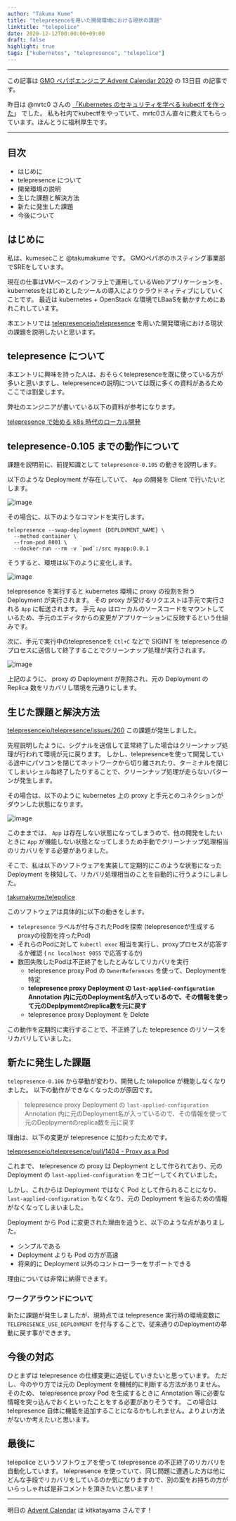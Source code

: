 ```yaml
---
author: "Takuma Kume"
title: "telepresenceを用いた開発環境における現状の課題"
linktitle: "telepolice"
date: 2020-12-12T00:00:00+09:00
draft: false
highlight: true
tags: ["kubernetes", "telepresence", "telepolice"]
---
```


---
この記事は [GMO ペパボエンジニア Advent Calendar 2020](https://adventar.org/calendars/5420) の 13日目 の記事です。

昨日は @mrtc0 さんの [「Kubernetes のセキュリティを学べる kubectf を作った](https://blog.ssrf.in/post/kubectf/)」 でした。
私も社内でkubectfをやっていて、mrtc0さん直々に教えてもらっています。ほんとうに福利厚生です。

---

## 目次

- はじめに
- telepresence について
- 開発環境の説明
- 生じた課題と解決方法
- 新たに発生した課題
- 今後について

## はじめに

私は、kumesecこと @takumakume です。
GMOペパボのホスティング事業部でSREをしています。

現在の仕事はVMベースのインフラ上で運用しているWebアプリケーションを、kubernetesをはじめとしたツールの導入によりクラウドネィティブにしていくことです。
最近は kubernetes + OpenStack な環境でLBaaSを動かすためにあれこれしています。

本エントリでは [telepresenceio/telepresence](https://github.com/telepresenceio/telepresence) を用いた開発環境における現状の課題を説明したいと思います。

## telepresence について

本エントリに興味を持った人は、おそらくtelepresenceを既に使っている方が多いと思いますし、telepresenceの説明については既に多くの資料があるためここでは割愛します。

弊社のエンジニアが書いている以下の資料が参考になります。

[telepresence で始める k8s 時代のローカル開発](https://speakerdeck.com/shiro16/telepresence-deshi-meru-k8s-shi-dai-falserokarukai-fa)

## telepresence-0.105 までの動作について

課題を説明前に、前提知識として `telepresence-0.105` の動きを説明します。

以下のような Deployment が存在していて、 `App` の開発を Client で行いたいとします。

![image](/img/2020-12-13/1.png)

その場合に、以下のようなコマンドを実行します。

```
telepresence --swap-deployment {DEPLOYMENT_NAME} \
  --method container \
  --from-pod 8001 \
  --docker-run --rm -v `pwd`:/src myapp:0.0.1
```

そうすると、環境は以下のように変化します。

![image](/img/2020-12-13/2.png)

telepresence を実行すると kubernetes 環境に proxy の役割を担う Deployment が実行されます。
その proxy が受けるリクエストは手元で実行される `App` に転送されます。
手元 `App` はローカルのソースコードをマウントしているため、手元のエディタからの変更がアプリケーションに反映するという仕組みです。

次に、手元で実行中のtelepresenceを `Ctl+C` などで SIGINT を telepresence のプロセスに送信して終了することでクリーンナップ処理が実行されます。

![image](/img/2020-12-13/3.png)

上記のように、 proxy の Deployment が削除され、元の Deployment の Replica 数をリカバリし環境を元通りにします。


## 生じた課題と解決方法

[telepresenceio/telepresence/issues/260](https://github.com/telepresenceio/telepresence/issues/260) この課題が発生しました。

先程説明したように、シグナルを送信して正常終了した場合はクリーンナップ処理が行われて環境が元に戻ります。
しかし、telepresenceを使って開発している途中にパソコンを閉じてネットワークから切り離されたり、ターミナルを閉じてしまいシェル毎終了したりすることで、クリーンナップ処理が走らないパターンが発生します。

その場合は、以下のように kubernetes 上の proxy と手元とのコネクションがダウンした状態になります。

![image](/img/2020-12-13/4.png)

このままでは、 `App` は存在しない状態になってしまうので、他の開発をしたいときに `App` が機能しない状態となってしまうため手動でクリーンナップ処理相当のリカバリをする必要がありました。

そこで、私は以下のソフトウェアを実装して定期的にこのような状態になった Deployment を検知して、リカバリ処理相当のことを自動的に行うようにしました。

[takumakume/telepolice](https://github.com/takumakume/telepolice)

このソフトウェアは具体的に以下の動きをします。

- `telepresence` ラベルが付与されたPodを探索 (telepresenceが生成するproxyの役割を持ったPod)
- それらのPodに対して `kubectl exec` 相当を実行し、proxyプロセスが応答するか確認 ( `nc localhost 9055` で応答するか)
- 数回失敗したPodは不正終了をしたとみなしてリカバリを実行
  - telepresence proxy Pod の `OwnerReferences` を使って、Deploymentを特定
  - **telepresence proxy Deployment の `last-applied-configuration` Annotation 内に元のDeployment名が入っているので、その情報を使って元のDeplpymentのreplica数を元に戻す**
  - telepresence proxy Deployment を Delete

この動作を定期的に実行することで、不正終了した telepresence のリソースをリカバリしていました。

## 新たに発生した課題

`telepresence-0.106` から挙動が変わり、開発した telepolice が機能しなくなりました。
以下の動作ができなくなったのが原因です。

> telepresence proxy Deployment の `last-applied-configuration` Annotation 内に元のDeployment名が入っているので、その情報を使って元のDeplpymentのreplica数を元に戻す

理由は、以下の変更が telepresence に加わったためです。

[telepresenceio/telepresence/pull/1404 - Proxy as a Pod](https://github.com/telepresenceio/telepresence/pull/1404)

これまで、 telepresence の proxy は Deployment として作られており、元の Deployment の `last-applied-configuration` をコピーしてくれていました。

しかし、これからは Deployment ではなく Pod として作られることになり、 `last-applied-configuration` もなくなり、元の Deployment を辿るための情報がなくなってしまいました。

Deployment から Pod に変更された理由を追うと、以下のような点がありました。

- シンプルである
- Deployment よりも Pod の方が高速
- 将来的に Deployment 以外のコントローラーをサポートできる

理由については非常に納得できます。

### ワークアラウンドについて

新たに課題が発生しましたが、現時点では telepresence 実行時の環境変数に `TELEPRESENCE_USE_DEPLOYMENT` を付与することで、従来通りのDeploymentの挙動に戻す事ができます。

## 今後の対応

ひとまずは telepresence の仕様変更に追従していきたいと思っています。
ただし、今のやり方では元の Deployment を機械的に判断する方法がありません。
そのため、 telepresence proxy Pod を生成するときに Annotation 等に必要な情報を突っ込んでおくといったことをする必要がありそうです。
この場合は telepresence 自体に機能を追加することになるかもしれません。よりよい方法がないか考えたいと思います。

## 最後に

telepolice というソフトウェアを使って telepresence の不正終了のリカバリを自動化しています。
telepresence を使っていて、同じ問題に遭遇した方は他にどんな手段でリカバリをしているのか気になりますので、別の案をお持ちの方がいらっしゃれば是非コメントを頂きたいと思います！

---

明日の [Advent Calendar](https://adventar.org/calendars/5420) は kitkatayama さんです！

